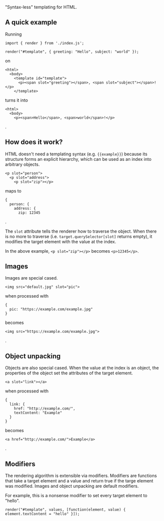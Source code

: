 "Syntax-less" templating for HTML.

## A quick example
Running

```
import { render } from './index.js';

render("#template", { greeting: "Hello", subject: "world" });
```

on

```
<html>
  <body>
    <template id="template">
      <p><span slot="greeting"></span>, <span slot="subject"></span>!</p>
    </template>
```

turns it into

```
<html>
  <body>
    <p><span>Hello</span>, <span>world</span>!</p>
```
.

## How does it work?

HTML doesn't need a templating syntax (e.g. `{{example}}`) because its
structure forms an explicit hierarchy, which can be used as an index into
arbitrary objects.

```
<p slot="person">
  <p slot="address">
    <p slot="zip"></p>
```

maps to

```
{
  person: {
    address: {
      zip: 12345
```
.

The `slot` attribute tells the renderer how to traverse the object. When there
is no more to traverse (i.e. `target.querySelector[slot]` returns empty), it
modifies the target element with the value at the index.

In the above example, `<p slot="zip"></p>` becomes `<p>12345</p>`.

## Images

Images are special cased.

```
<img src="default.jpg" slot="pic">
```

when processed with

```
{
  pic: "https://example.com/example.jpg"
}
```

becomes

```
<img src="https://example.com/example.jpg">
```
.

## Object unpacking

Objects are also special cased. When the value at the index is an object, the
properties of the object set the attributes of the target element.

```
<a slot="link"></a>
```

when processed with

```
{
  link: {
    href: "http://example.com/",
    textContent: "Example"
  }
}
```

becomes

```
<a href="http://example.com/">Example</a>
```
.

## Modifiers

The rendering algorithm is extensible via modifiers. Modifiers are functions
that take a target element and a value and return true if the targe element was
modified. Images and object unpacking are default modifiers.

For example, this is a nonsense modifier to set every target element to
"hello".

```
render("#template", values, [function(element, value) { element.textContent = "hello" }]);
```
